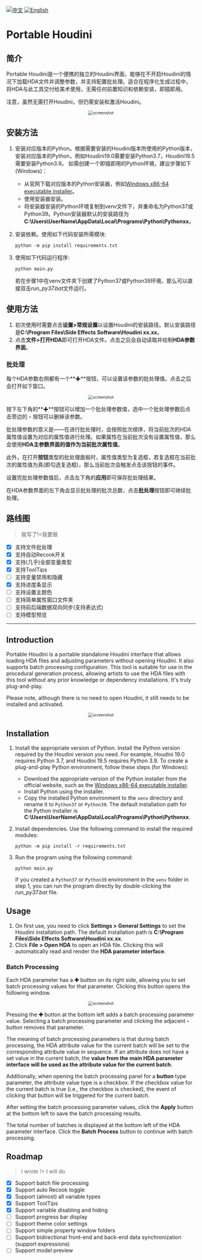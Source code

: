 [![中文](https://img.shields.io/badge/lang-中文-blue.svg)](#简介) [![English](https://img.shields.io/badge/lang-English-red.svg)](#Introduction)

# Portable Houdini

## 简介

Portable Houdini是一个便携的独立的Houdini界面，能够在不开启Houdini的情况下加载HDA文件并调整参数，并支持配置批处理。适合在程序化生成过程中，将HDA与此工具交付给美术使用，无需任何前置知识和依赖安装，即插即用。

注意，虽然无需打开Houdini，但仍需安装和激活Houdini。

<p align="center"><img src="img/screenshot_0.png" alt="screenshot" style="zoom:75%;" /></p>

## 安装方法

1. 安装对应版本的Python。根据需要安装的Houdini版本所使用的Python版本，安装对应版本的Python，例如Houdini19.0需要安装Python3.7，Houdini19.5需要安装Python3.9。
   如需创建一个即插即用的Python环境，建议步骤如下(Windows)：

   + 从官网下载对应版本的Python安装器，例如[Windows x86-64 executable installer](https://www.python.org/ftp/python/3.9.0/python-3.9.0-amd64.exe)。
   + 使用安装器安装。
   + 将安装器安装的Python环境复制到venv文件下，并重命名为Python37或Python39。Python安装器默认的安装路径为**C:\Users\UserName\AppData\Local\Programs\Python\Pythonxx**。

2. 安装依赖。使用如下代码安装所需模块:

   ```
   python -m pip install requirements.txt
   ```

3. 使用如下代码运行程序:

   ```
   python main.py
   ```

   若在步骤1中在venv文件夹下创建了Python37或Python39环境，那么可以直接双击*run_py37.bat*文件运行。

## 使用方法

1. 初次使用时需要点击**设置>常规设置**以设置Houdini的安装路径。默认安装路径是**C:\Program Files\Side Effects Software\Houdini xx.xx**。
2. 点击**文件>打开HDA**即可打开HDA文件。点击之后会自动读取并绘制**HDA参数界面**。

### 批处理

每个HDA参数右侧都有一个**✚**按钮，可以设置该参数的批处理值。点击之后会打开如下窗口。

<p align="center"><img src="img/screenshot_1.png" alt="screenshot" style="zoom:75%;" /></p>

按下左下角的**✚**按钮可以增加一个批处理参数值，选中一个批处理参数后点击旁边的 **-** 按钮可以删掉该参数。

批处理参数的意义是——在进行批处理时，会按照批次顺序，将当前批次的HDA属性值设置为对应的属性值进行处理。如果属性在当前批次没有设置属性值，那么会使用**HDA主参数界面的值作为当前批次属性值**。

此外，在打开**按钮**类型的批处理面板时，属性值类型为复选框，若复选框在当前批次的属性值为真(即勾选复选框)，那么当前批次会触发点击该按钮的事件。

设置完批处理参数值后，点击左下角的**应用**即可保存批处理结果。

在HDA参数界面的左下角会显示批处理的批次总数，点击**批处理**按钮即可继续批处理。

## 路线图

> 我写了!=我要做

- [x] 支持文件批处理
- [x] 支持自动Recook开关
- [x] 支持(几乎)全部变量类型
- [x] 支持ToolTips
- [ ] 支持变量禁用和隐藏
- [x] 支持进度条显示
- [ ] 支持设置主题色
- [ ] 支持简单属性窗口文件夹
- [ ] 支持前后端数据双向同步(支持表达式)
- [ ] 支持模型预览

---

## Introduction

Portable Houdini is a portable standalone Houdini interface that allows loading HDA files and adjusting parameters without opening Houdini. It also supports batch processing configuration. This tool is suitable for use in the procedural generation process, allowing artists to use the HDA files with this tool without any prior knowledge or dependency installations. It's truly plug-and-play.

Please note, although there is no need to open Houdini, it still needs to be installed and activated.

<p align="center"><img src="img/screenshot_0.png" alt="screenshot" style="zoom:75%;" /></p>

## Installation

1. Install the appropriate version of Python. Install the Python version required by the Houdini version you need. For example, Houdini 19.0 requires Python 3.7, and Houdini 19.5 requires Python 3.9.
   To create a plug-and-play Python environment, follow these steps (for Windows):

   + Download the appropriate version of the Python installer from the official website, such as the [Windows x86-64 executable installer](https://www.python.org/ftp/python/3.9.0/python-3.9.0-amd64.exe).
   + Install Python using the installer.
   + Copy the installed Python environment to the `venv` directory and rename it to `Python37` or `Python39`. The default installation path for the Python installer is **C:\Users\UserName\AppData\Local\Programs\Python\Pythonxx**.

2. Install dependencies. Use the following command to install the required modules:

   ```
   python -m pip install -r requirements.txt
   ```

3. Run the program using the following command:

   ```
   python main.py
   ```

   If you created a `Python37` or `Python39` environment in the `venv` folder in step 1, you can run the program directly by double-clicking the *run_py37.bat* file.

## Usage

1. On first use, you need to click **Settings > General Settings** to set the Houdini installation path. The default installation path is **C:\Program Files\Side Effects Software\Houdini xx.xx**.
2. Click **File > Open HDA** to open an HDA file. Clicking this will automatically read and render the **HDA parameter interface**.

### Batch Processing

Each HDA parameter has a **✚** button on its right side, allowing you to set batch processing values for that parameter. Clicking this button opens the following window.

<p align="center"><img src="img/screenshot_1.png" alt="screenshot" style="zoom:75%;" /></p>

Pressing the **✚** button at the bottom left adds a batch processing parameter value. Selecting a batch processing parameter and clicking the adjacent **-** button removes that parameter.

The meaning of batch processing parameters is that during batch processing, the HDA attribute value for the current batch will be set to the corresponding attribute value in sequence. If an attribute does not have a set value in the current batch, the **value from the main HDA parameter interface will be used as the attribute value for the current batch**.

Additionally, when opening the batch processing panel for a **button** type parameter, the attribute value type is a checkbox. If the checkbox value for the current batch is true (i.e., the checkbox is checked), the event of clicking that button will be triggered for the current batch.

After setting the batch processing parameter values, click the **Apply** button at the bottom left to save the batch processing results.

The total number of batches is displayed at the bottom left of the HDA parameter interface. Click the **Batch Process** button to continue with batch processing.

## Roadmap

> I wrote != I will do

- [x] Support batch file processing
- [x] Support auto Recook toggle
- [x] Support (almost) all variable types
- [x] Support ToolTips
- [x] Support variable disabling and hiding
- [ ] Support progress bar display
- [ ] Support theme color settings
- [ ] Support simple property window folders
- [ ] Support bidirectional front-end and back-end data synchronization (support expressions)
- [ ] Support model preview
